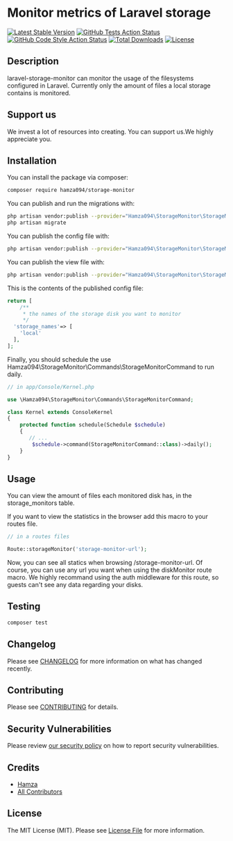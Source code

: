 # Monitor metrics of Laravel storage

[![Latest Stable Version](http://poser.pugx.org/hamza094/storage-monitor/v)](https://packagist.org/packages/hamza094/storage-monitor)
[![GitHub Tests Action Status](https://img.shields.io/github/workflow/status/hamza094/storage-monitor/run-tests?label=tests)](https://github.com/hamza094/storage-monitor/actions?query=workflow%3Arun-tests+branch%3Amain)
[![GitHub Code Style Action Status](https://img.shields.io/github/workflow/status/hamza094/storage-monitor/Check%20&%20fix%20styling?label=code%20style)](https://github.com/hamza094/storage-monitor/actions?query=workflow%3A"Check+%26+fix+styling"+branch%3Amain)
[![Total Downloads](http://poser.pugx.org/hamza094/storage-monitor/downloads)](https://packagist.org/packages/hamza094/storage-monitor)
[![License](http://poser.pugx.org/hamza094/storage-monitor/license)](https://packagist.org/packages/hamza094/storage-monitor)

## Description
laravel-storage-monitor can monitor the usage of the filesystems configured in Laravel. Currently only the amount of files a local storage contains is monitored.

## Support us

We invest a lot of resources into creating. You can support us.We highly appreciate you.

## Installation

You can install the package via composer:

```bash
composer require hamza094/storage-monitor
```

You can publish and run the migrations with:

```bash
php artisan vendor:publish --provider="Hamza094\StorageMonitor\StorageMonitorServiceProvider" --tag="storage-monitor-migrations"
php artisan migrate
```

You can publish the config file with:
```bash
php artisan vendor:publish --provider="Hamza094\StorageMonitor\StorageMonitorServiceProvider" --tag="storage-monitor-config"
```

You can publish the view file with:
```bash
php artisan vendor:publish --provider="Hamza094\StorageMonitor\StorageMonitorServiceProvider" --tag="storage-monitor-views"
```

This is the contents of the published config file:

```php
return [
	/**
	 * the names of the storage disk you want to monitor
	 */
  'storage_names'=> [
  	'local'
  ],
];
```
Finally, you should schedule the use Hamza094\StorageMonitor\Commands\StorageMonitorCommand
 to run daily.

```php
// in app/Console/Kernel.php

use \Hamza094\StorageMonitor\Commands\StorageMonitorCommand;

class Kernel extends ConsoleKernel
{
    protected function schedule(Schedule $schedule)
    {
       // ...
        $schedule->command(StorageMonitorCommand::class)->daily();
    }
}
```

## Usage

You can view the amount of files each monitored disk has, in the storage_monitors table.

If you want to view the statistics in the browser add this macro to your routes file.

```php
// in a routes files

Route::storageMonitor('storage-monitor-url');
```
Now, you can see all statics when browsing /storage-monitor-url. Of course, you can use any url you want when using the diskMonitor route macro. We highly recommand using the auth middleware for this route, so guests can't see any data regarding your disks.

## Testing

```bash
composer test
```

## Changelog

Please see [CHANGELOG](CHANGELOG.md) for more information on what has changed recently.

## Contributing

Please see [CONTRIBUTING](.github/CONTRIBUTING.md) for details.

## Security Vulnerabilities

Please review [our security policy](../../security/policy) on how to report security vulnerabilities.

## Credits

- [Hamza](https://github.com/hamza094)
- [All Contributors](../../contributors)

## License

The MIT License (MIT). Please see [License File](LICENSE.md) for more information.
